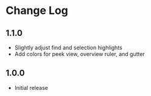 # Change Log

## 1.1.0

  - Slightly adjust find and selection highlights
  - Add colors for peek view, overview ruler, and gutter

## 1.0.0

  - Initial release
